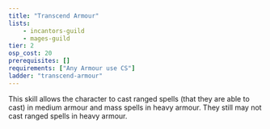 ```yaml
---
title: "Transcend Armour"
lists:
    - incantors-guild
    - mages-guild
tier: 2
osp_cost: 20
prerequisites: []
requirements: ["Any Armour use CS"]
ladder: "transcend-armour"
---
```

This skill allows the character to cast ranged spells (that they are able to cast) in medium armour and mass spells in heavy armour. They still may not cast ranged spells in heavy armour.